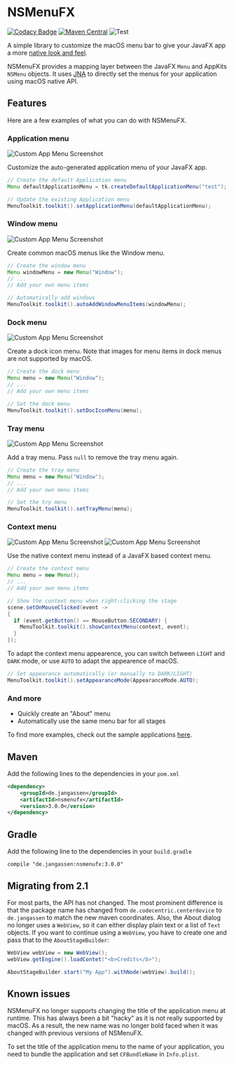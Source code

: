 # NSMenuFX

[![Codacy Badge](https://api.codacy.com/project/badge/Grade/61379f5f801c464fb8cf5488d7c9f0c3)](https://www.codacy.com/app/0x4a616e/NSMenuFX?utm_source=github.com&utm_medium=referral&utm_content=codecentric/NSMenuFX&utm_campaign=badger)
[![Maven Central](https://img.shields.io/maven-central/v/de.jangassen/nsmenufx.svg?label=Maven%20Central)](https://search.maven.org/search?q=g:%22de.jangassen%22%20AND%20a:%22nsmenufx%22)
![Test](https://github.com/0x4a616e/NSMenuFX/workflows/Test/badge.svg)

A simple library to customize the macOS menu bar to give your JavaFX app
a more [native look and feel](https://developer.apple.com/library/mac/documentation/UserExperience/Conceptual/OSXHIGuidelines/MenuBarMenus.html).  

NSMenuFX provides a mapping layer between the JavaFX `Menu` and AppKits `NSMenu` objects. It uses [JNA](https://github.com/java-native-access/jna) to directly set the menus for your application using macOS native API.

## Features

Here are a few examples of what you can do with NSMenuFX.

### Application menu

![Custom App Menu Screenshot](./Assets/Screenshots/app_menu.png)

Customize the auto-generated application menu of your JavaFX app.

```java
// Create the default Application menu
Menu defaultApplicationMenu = tk.createDefaultApplicationMenu("test");

// Update the existing Application menu
MenuToolkit.toolkit().setApplicationMenu(defaultApplicationMenu);
```

### Window menu

![Custom App Menu Screenshot](./Assets/Screenshots/window_menu.png)

Create common macOS menus like the Window menu.

```java
// Create the window menu
Menu windowMenu = new Menu("Window");
// ...
// Add your own menu items

// Automatically add windows
MenuToolkit.toolkit().autoAddWindowMenuItems(windowMenu);
```

### Dock menu

![Custom App Menu Screenshot](./Assets/Screenshots/dock_menu.png)

Create a dock icon menu. Note that images for menu items in dock menus are not supported by macOS.

```java
// Create the dock menu
Menu menu = new Menu("Window");
// ...
// Add your own menu items

// Set the dock menu
MenuToolkit.toolkit().setDocIconMenu(menu);
```

### Tray menu

![Custom App Menu Screenshot](./Assets/Screenshots/tray_menu.png)

Add a tray menu. Pass `null` to remove the tray menu again.

```java
// Create the tray menu
Menu menu = new Menu("Window");
// ...
// Add your own menu items

// Set the try menu
MenuToolkit.toolkit().setTrayMenu(menu);
```

### Context menu

![Custom App Menu Screenshot](./Assets/Screenshots/context_light.png)
![Custom App Menu Screenshot](./Assets/Screenshots/context_dark.png)

Use the native context menu instead of a JavaFX based context menu.

```java
// Create the context menu
Menu menu = new Menu();
// ...
// Add your own menu items

// Show the context menu when right-clicking the stage
scene.setOnMouseClicked(event ->
{
  if (event.getButton() == MouseButton.SECONDARY) {
    MenuToolkit.toolkit().showContextMenu(context, event);
  }
});
```

To adapt the context menu appearence, you can switch between `LIGHT` and `DARK` mode, or use `AUTO` to adapt the appearence of macOS.

```java
// Set appearance automatically (or manually to DARK/LIGHT)
MenuToolkit.toolkit().setAppearanceMode(AppearanceMode.AUTO);
```

### And more

* Quickly create an "About" menu
* Automatically use the same menu bar for all stages

To find more examples, check out the sample applications [here](https://github.com/0x4a616e/NSMenuFX/tree/master/samples/src/main/java/de/jangassen/nsmenufx/samples).

## Maven

Add the following lines to the dependencies in your `pom.xml`
```xml
<dependency>
    <groupId>de.jangassen</groupId>
    <artifactId>nsmenufx</artifactId>
    <version>3.0.0</version>
</dependency>
```
## Gradle

Add the following line to the dependencies in your `build.gradle`

	compile "de.jangassen:nsmenufx:3.0.0"

## Migrating from 2.1

For most parts, the API has not changed. The most prominent difference is that the package name has changed from `de.codecentric.centerdevice` to `de.jangassen` to match the new maven coordinates. Also, the About dialog no longer uses a `WebView`, so it can either display plain text or a list of `Text` objects. If you want to continue using a `WebView`, you have to create one and pass that to the `AboutStageBuilder`:

```java
WebView webView = new WebView();
webView.getEngine().loadContet("<b>Credits</b>");

AboutStageBuilder.start("My App").withNode(webView).build();
```

## Known issues

NSMenuFX no longer supports changing the title of the application menu at
runtime. This has always been a bit "hacky" as it is not really supported
by macOS. As a result, the new name was no longer bold faced when it was
changed with previous versions of NSMenuFX.

To set the title of the application menu to the name of your application,
you need to bundle the application and set `CFBundleName` in `Info.plist`.

